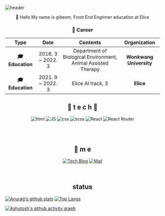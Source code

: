 ![header](https://capsule-render.vercel.app/api?type=waving&color=gradient&height=300&section=header&text=Beom1103🎨&fontSize=70)

<div align=center>

:wave: Hello My name is gibeom, Front End Enginner education at Elice 


### :purple_heart: Career

| **Type** | **Date** | **Contents** | **Organization** |
|:--------:|:--------:|:--------:|:--------:|
| **:mortar_board: Education** | 2016. 3 ~ 2022. 3 | Department of Biological Environment, Animal Assisted Therapy | **Wonkwang University** |
| **:mortar_board: Education** | 2021. 9 ~ 2022. 3 | Elice AI track, 3 | **Elice** |
  
  
## 🌹 t e c h 🌹

![html](https://img.shields.io/badge/Html-E34F26?style=flat-square&logo=Html5&logoColor=white)
![JS](https://img.shields.io/badge/JavaScript-F7DF1E?style=flat-square&logo=JavaScript&logoColor=black)
![css](https://img.shields.io/badge/CSS-1572B6?style=flat-square&logo=CSS3&logoColor=white)
![scss](https://img.shields.io/badge/Sass-CC6699?style=flat-square&logo=Sass&logoColor=white)
![React](https://img.shields.io/badge/React%20-61DAFB?style=flat-square&logo=React&logoColor=black)
![React Router](https://img.shields.io/badge/ReactRouter%20-CA4245?style=flat-square&logo=ReactRouter&logoColor=black)

<br>

<br>

## 💫 m e 
[![Tech Blog](https://img.shields.io/badge/Blog-FF5722?style=flat-square&logo=blogger&logoColor=white)](https://fern-emu-e54.notion.site/Portfolio-1e8f21337c2843159618170628be5da2)  [![Mail](https://img.shields.io/badge/Mail-EA4335?style=flat-square&logo=Gmail&logoColor=white)](mailto:one.gogot1103@naver.com)
<br><br><br>

## status

</div>

[![Anurag's github stats](https://github-readme-stats.vercel.app/api?username=beom1103&show_icons=true&theme=dracula)](https://github.com/anuraghazra/github-readme-stats)
[![Top Langs](https://github-readme-stats.vercel.app/api/top-langs/?username=beom1103&layout=compact&theme=dracula)](https://github.com/anuraghazra/github-readme-stats)






[![Ashutosh's github activity graph](https://activity-graph.herokuapp.com/graph?username=beom1103&theme=dracula)](https://github.com/ashutosh00710/github-readme-activity-graph)
